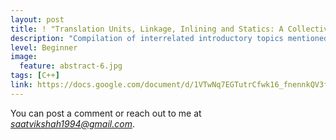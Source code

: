 ```yaml
---
layout: post
title: ! "Translation Units, Linkage, Inlining and Statics: A Collective Reference"
description: "Compilation of interrelated introductory topics mentioned in the title with useful references roughly organized in a GoogleDoc and kept up to date."
level: Beginner
image:
  feature: abstract-6.jpg
tags: [C++]
link: https://docs.google.com/document/d/1VTwNq7EGTutrCfwk16_fnennkQV3fJqYa4fq0v5CkU0/edit?usp=sharing
---
```

You can post a comment or reach out to me at *saatvikshah1994@gmail.com*.